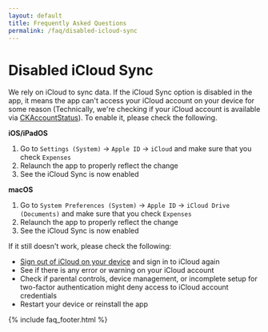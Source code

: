 ```yaml
---
layout: default
title: Frequently Asked Questions
permalink: /faq/disabled-icloud-sync
---
```


# Disabled iCloud Sync

We rely on iCloud to sync data. If the iCloud Sync option is disabled in the app, it means the app can't access your iCloud account on your device for some reason (Technically, we're checking if your iCloud account is available via [CKAccountStatus](https://developer.apple.com/documentation/cloudkit/ckaccountstatus)). To enable it, please check the following.

**iOS/iPadOS**

1. Go to `Settings (System)` → `Apple ID` → `iCloud` and make sure that you check `Expenses`
2. Relaunch the app to properly reflect the change
3. See the iCloud Sync is now enabled

**macOS**

1. Go to `System Preferences (System)` → `Apple ID` → `iCloud Drive (Documents)` and make sure that you check `Expenses`
2. Relaunch the app to properly reflect the change
3. See the iCloud Sync is now enabled

If it still doesn't work, please check the following:
- [Sign out of iCloud on your device](https://support.apple.com/en-us/HT208242) and sign in to iCloud again
- See if there is any error or warning on your iCloud account
- Check if parental controls, device management, or incomplete setup for two-factor authentication might deny access to iCloud account credentials
- Restart your device or reinstall the app

{% include faq_footer.html %}
